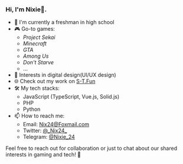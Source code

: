 ### Hi, I'm **Nixie**👋.

- 📖 I'm currently a freshman in high school
- 🎮 Go-to games:
  - _Project Sekai_
  - _Minecraft_
  - _GTA_
  - _Among Us_
  - _Don't Starve_
  - ...
- 🎨 Interests in digital design(UI/UX design)
- 🌐 Check out my work on [S-T.Fun](https://s-t.fun)
- 🛠️ My tech stacks:
  - JavaScript (TypeScript, Vue.js, Solid.js)
  - PHP
  - Python
- 📫 How to reach me:
  - Email: [Nix24@Foxmail.com](mailto:nix24@foxmail.com)
  - Twitter: [@\_Nix24\_](https://x.com/_Nix24_)
  - Telegram: [@Nixie_24](https://t.me/Nixie_24)

Feel free to reach out for collaboration or just to chat about our shared interests in gaming and tech! 🎉
